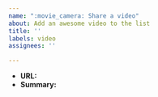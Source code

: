 ```yaml
---
name: ":movie_camera: Share a video"
about: Add an awesome video to the list
title: ''
labels: video
assignees: ''

---
```


- **URL:**
- **Summary:**
